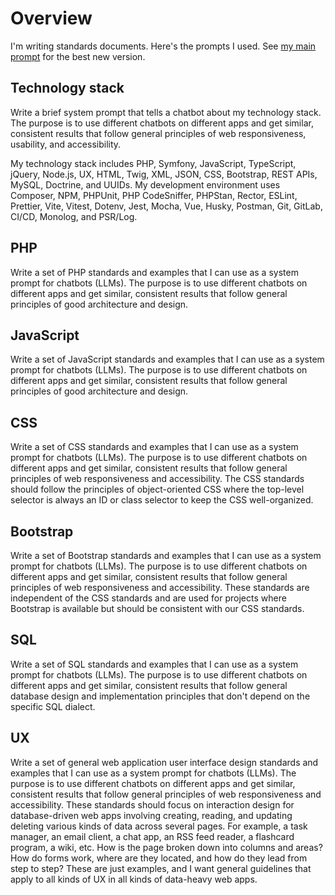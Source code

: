 # Overview

I'm writing standards documents. Here's the prompts I used. See [my main prompt](prompt.md) for the best new version.

## Technology stack

Write a brief system prompt that tells a chatbot about my technology stack. The purpose is to use different chatbots on different apps and get similar, consistent results that follow general principles of web responsiveness, usability, and accessibility.

My technology stack includes PHP, Symfony, JavaScript, TypeScript, jQuery, Node.js, UX, HTML, Twig, XML, JSON, CSS, Bootstrap, REST APIs, MySQL, Doctrine, and UUIDs. My development environment uses Composer, NPM, PHPUnit, PHP CodeSniffer, PHPStan, Rector, ESLint, Prettier, Vite, Vitest, Dotenv, Jest, Mocha, Vue, Husky, Postman, Git, GitLab, CI/CD, Monolog, and PSR/Log.

## PHP

Write a set of PHP standards and examples that I can use as a system prompt for chatbots (LLMs). The purpose is to use different chatbots on different apps and get similar, consistent results that follow general principles of good architecture and design.

## JavaScript

Write a set of JavaScript standards and examples that I can use as a system prompt for chatbots (LLMs). The purpose is to use different chatbots on different apps and get similar, consistent results that follow general principles of good architecture and design.

## CSS

Write a set of CSS standards and examples that I can use as a system prompt for chatbots (LLMs). The purpose is to use different chatbots on different apps and get similar, consistent results that follow general principles of web responsiveness and accessibility. The CSS standards should follow the principles of object-oriented CSS where the top-level selector is always an ID or class selector to keep the CSS well-organized.

## Bootstrap

Write a set of Bootstrap standards and examples that I can use as a system prompt for chatbots (LLMs). The purpose is to use different chatbots on different apps and get similar, consistent results that follow general principles of web responsiveness and accessibility. These standards are independent of the CSS standards and are used for projects where Bootstrap is available but should be consistent with our CSS standards.

## SQL

Write a set of SQL standards and examples that I can use as a system prompt for chatbots (LLMs). The purpose is to use different chatbots on different apps and get similar, consistent results that follow general database design and implementation principles that don't depend on the specific SQL dialect.

## UX

Write a set of general web application user interface design standards and examples that I can use as a system prompt for chatbots (LLMs). The purpose is to use different chatbots on different apps and get similar, consistent results that follow general principles of web responsiveness and accessibility. These standards should focus on interaction design for database-driven web apps involving creating, reading, and updating deleting various kinds of data across several pages. For example, a task manager, an email client, a chat app, an RSS feed reader, a flashcard program, a wiki, etc. How is the page broken down into columns and areas? How do forms work, where are they located, and how do they lead from step to step? These are just examples, and I want general guidelines that apply to all kinds of UX in all kinds of data-heavy web apps.
